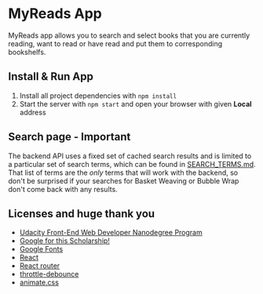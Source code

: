 # MyReads App


MyReads app allows you to search and select books that you are currently reading, want to read or have read and put them to corresponding bookshelfs.


## Install & Run App
1. Install all project dependencies with `npm install`
2. Start the server with `npm start` and open your browser with given **Local** address


## Search page - Important
The backend API uses a fixed set of cached search results and is limited to a particular set of search terms, which can be found in [SEARCH_TERMS.md](SEARCH_TERMS.md). That list of terms are the _only_ terms that will work with the backend, so don't be surprised if your searches for Basket Weaving or Bubble Wrap don't come back with any results.


## Licenses and huge thank you
* [Udacity Front-End Web Developer Nanodegree Program](https://udacity.com/course/front-end-web-developer-nanodegree--nd001)
* [Google for this Scholarship!](https://developers.google.com/training/)
* [Google Fonts](https://fonts.google.com/)
* [React](https://reactjs.org/)
* [React router](https://reacttraining.com/react-router/)
* [throttle-debounce](https://www.npmjs.com/package/throttle-debounce)
* [animate.css](http://daneden.me/animate)